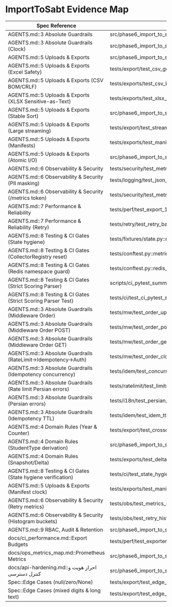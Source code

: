 # ImportToSabt Evidence Map

| Spec Reference | Implementation Evidence |
| -------------- | ----------------------- |
| AGENTS.md::3 Absolute Guardrails | src/phase6_import_to_sabt/api.py::create_export_api |
| AGENTS.md::3 Absolute Guardrails (Clock) | src/phase6_import_to_sabt/job_runner.py::ExportJobRunner.__init__ |
| AGENTS.md::5 Uploads & Exports | src/phase6_import_to_sabt/exporter_service.py::ImportToSabtExporter.run |
| AGENTS.md::5 Uploads & Exports (Excel Safety) | tests/export/test_csv_golden.py::test_csv_golden_quotes_and_formula_guard |
| AGENTS.md::5 Uploads & Exports (CSV BOM/CRLF) | tests/exports/test_csv_bom_crlf.py::test_bom_and_crlf_when_flag_true |
| AGENTS.md::5 Uploads & Exports (XLSX Sensitive-as-Text) | tests/exports/test_xlsx_safety.py::test_sensitive_as_text_and_formula_guard |
| AGENTS.md::5 Uploads & Exports (Stable Sort) | src/phase6_import_to_sabt/exporter_service.py::ImportToSabtExporter._sort_rows |
| AGENTS.md::5 Uploads & Exports (Large streaming) | tests/export/test_streaming_large.py::test_streaming_memory_bound |
| AGENTS.md::5 Uploads & Exports (Manifests) | tests/exports/test_manifest.py::test_atomic_manifest_after_files |
| AGENTS.md::5 Uploads & Exports (Atomic I/O) | src/phase6_import_to_sabt/exporter_service.py::atomic_writer |
| AGENTS.md::6 Observability & Security | tests/security/test_metrics_and_downloads.py::test_token_and_signed_url |
| AGENTS.md::6 Observability & Security (PII masking) | tests/logging/test_json_logs_pii_scan.py::test_no_pii_in_logs |
| AGENTS.md::6 Observability & Security (/metrics token) | tests/security/test_metrics_token_guard.py::test_metrics_requires_token |
| AGENTS.md::7 Performance & Reliability | tests/perf/test_export_100k_perf.py::test_p95_latency_and_memory_budget |
| AGENTS.md::7 Performance & Reliability (Retry) | tests/retry/test_retry_backoff.py::test_retry_jitter_and_metrics_without_sleep |
| AGENTS.md::8 Testing & CI Gates (State hygiene) | tests/fixtures/state.py::cleanup_fixtures |
| AGENTS.md::8 Testing & CI Gates (CollectorRegistry reset) | tests/conftest.py::metrics_registry_guard |
| AGENTS.md::8 Testing & CI Gates (Redis namespace guard) | tests/conftest.py::redis_state_guard |
| AGENTS.md::8 Testing & CI Gates (Strict Scoring Parser) | scripts/ci_pytest_summary_parser.py::main |
| AGENTS.md::8 Testing & CI Gates (Strict Scoring Parser Test) | tests/ci/test_ci_pytest_summary_parser.py::test_strict_scoring_v2_all_axes_and_caps |
| AGENTS.md::3 Absolute Guardrails (Middleware Order) | tests/mw/test_order_uploads.py::test_rate_then_idem_then_auth |
| AGENTS.md::3 Absolute Guardrails (Middleware Order POST) | tests/mw/test_order_post.py::test_middleware_order_post_exports_xlsx |
| AGENTS.md::3 Absolute Guardrails (Middleware Order GET) | tests/mw/test_order_get.py::test_middleware_order_get_paths |
| AGENTS.md::3 Absolute Guardrails (RateLimit→Idempotency→Auth) | tests/mw/test_order_clocked.py::test_post_chain_order |
| AGENTS.md::3 Absolute Guardrails (Idempotency concurrency) | tests/idem/test_concurrent_posts.py::test_only_one_succeeds |
| AGENTS.md::3 Absolute Guardrails (Rate limit Persian errors) | tests/ratelimit/test_limits.py::test_exceed_limit_persian_error |
| AGENTS.md::3 Absolute Guardrails (Persian errors) | tests/i18n/test_persian_errors.py::test_export_validation_error_message_exact |
| AGENTS.md::3 Absolute Guardrails (Idempotency TTL) | tests/idem/test_idem_ttl_24h.py::test_ttl_window |
| AGENTS.md::4 Domain Rules (Year & Counter) | tests/export/test_crosschecks.py::test_counter_prefix_and_regex |
| AGENTS.md::4 Domain Rules (StudentType derivation) | src/phase6_import_to_sabt/exporter_service.py::ImportToSabtExporter._normalize_row |
| AGENTS.md::4 Domain Rules (Snapshot/Delta) | tests/exports/test_delta_window.py::test_delta_no_gap_overlap |
| AGENTS.md::8 Testing & CI Gates (State hygiene verification) | tests/ci/test_state_hygiene.py::test_cleanup_and_registry_reset |
| AGENTS.md::5 Uploads & Exports (Manifest clock) | tests/exports/test_manifest_ts_tehran.py::test_export_manifest_uses_injected_tehran_clock |
| AGENTS.md::6 Observability & Security (Retry metrics) | tests/obs/test_metrics_mw.py::test_retry_exhaustion_metrics_present |
| AGENTS.md::6 Observability & Security (Histogram buckets) | tests/obs/test_retry_histogram.py::test_rate_limit_and_idem_retry_buckets_present |
| AGENTS.md::9 RBAC, Audit & Retention | src/phase6_import_to_sabt/security/rbac.py::TokenRegistry.authenticate |
| docs/ci_performance.md::Export Budgets | tests/perf/test_exporter_100k.py::test_p95_latency_and_memory_budget |
| docs/ops_metrics_map.md::Prometheus Metrics | src/phase6_import_to_sabt/metrics.py::ExporterMetrics |
| docs/api-hardening.md::احراز هویت و کنترل دسترسی | src/phase6_import_to_sabt/security/rbac.py::TokenRegistry.authenticate |
| Spec::Edge Cases (null/zero/None) | tests/export/test_edge_cases.py::test_handles_none_and_zero |
| Spec::Edge Cases (mixed digits & long text) | tests/export/test_edge_cases.py::test_mixed_digits_and_long_names |
